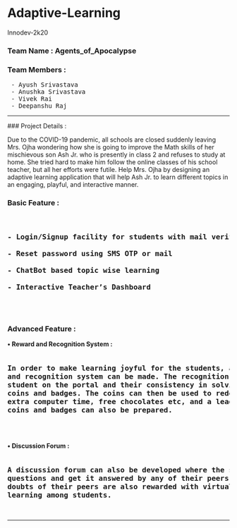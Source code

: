 # Adaptive-Learning
Innodev-2k20

### Team Name : Agents_of_Apocalypse
### Team Members :
<pre>
 - Ayush Srivastava
 - Anushka Srivastava
 - Vivek Rai
 - Deepanshu Raj
</pre>
<hr>
### Project Details :

<p>Due to the COVID-19 pandemic, all schools are closed suddenly leaving Mrs. Ojha wondering how
she is going to improve the Math skills of her mischievous son Ash Jr. who is presently in
class 2 and refuses to study at home. She tried hard to make him follow the online classes of
his school teacher, but all her efforts were futile. Help Mrs. Ojha by designing an adaptive
learning application that will help Ash Jr. to learn different topics in an engaging,
playful, and interactive manner.<p>

### Basic Feature :
<pre>
<h3>
- Login/Signup facility for students with mail verification<br>
- Reset password using SMS OTP or mail<br>
- ChatBot based topic wise learning<br>
- Interactive Teacher’s Dashboard<br>
</h3>
</pre>
### Advanced Feature :

<strong>• Reward and Recognition System :</strong><br>
<pre>
<h3>In order to make learning joyful for the students, a reward
and recognition system can be made. The recognition system traces the time spent by the
student on the portal and their consistency in solving problems to award them with virtual
coins and badges. The coins can then be used to redeem certain benefits from teachers like
extra computer time, free chocolates etc, and a leader board of students on the basis of
coins and badges can also be prepared.</h3>
</pre>
<br>
<strong>• Discussion Forum :</strong> 
<pre>
<h3>A discussion forum can also be developed where the students can ask their
questions and get it answered by any of their peers. The students who are able to solve the
doubts of their peers are also rewarded with virtual coins. This will enhance peer to peer
learning among students.</h3>
</pre>
<hr>
